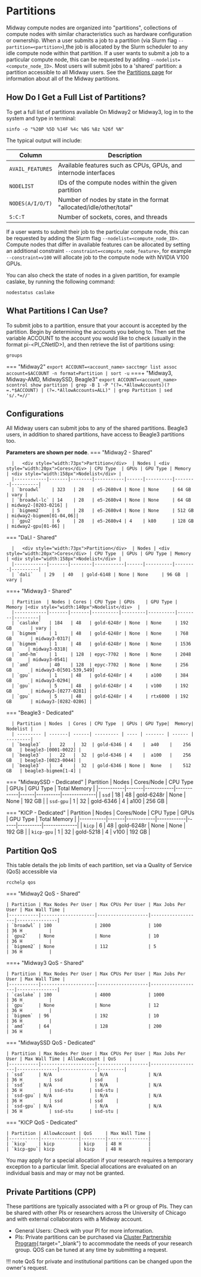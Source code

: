 # Partitions
Midway compute nodes are organized into "partitions", collections of compute nodes with similar characteristics such as hardware configuration or ownership. When a user submits a job to a partition (via Slurm flag `--partition=<partition>`),the job is allocated by the Slurm scheduler to any idle compute node within that partition. If a user wants to submit a job to a particular compute node, this can be requested by adding `--nodelist=<compute_node_ID>`. Most users will submit jobs to a 'shared' partition: a partition accessible to all Midway users. 
See the [Partitions page](midway_partitions.md) for information about all of the Midway partitions.

## How Do I Get a Full List of Partitions?

To get a full list of partitions available On Midway2 or Midway3, log in to the system and type in terminal:
```
sinfo -o "%20P %5D %14F %4c %8G %8z %26f %N"
```
The typical output will include: 

| Column           | Description                                                         |
|------------------|---------------------------------------------------------------------|
| `AVAIL_FEATURES` | Available features such as CPUs, GPUs, and internode interfaces         |
| `NODELIST`       | IDs of the compute nodes within the given partition                        |
| `NODES(A/I/O/T)` | Number of nodes by state in the format "allocated/idle/other/total" |
| `S:C:T`          | Number of sockets, cores, and threads                               |

If a user wants to submit their job to the particular compute node, this can be requested by adding the Slurm flag `--nodelist=<compute_node_ID>`. Compute nodes that differ in available features can be allocated by setting an additional constraint `--constraint=<compute_node_feature>`, for example `--constraint=v100` will allocate job to the compute node with NVIDIA V100 GPUs. 

You can also check the state of nodes in a given partition, for example caslake, by running the following command: 
```
nodestatus caslake
```

## What Partitions I Can Use?
To submit jobs to a partition, ensure that your account is accepted by the partition. Begin by determining the accounts you belong to. Then set the variable ACCOUNT to the account you would like to check (usually in the format pi-<PI_CNetID>), and then retrieve the list of partitions using:
```
groups
```

=== "Midway2"
    ```
    export ACCOUNT=<account_name>
    ```
    ```
    sacctmgr list assoc account=$ACCOUNT -n format=Partition | sort -u
    ```
===+ "Midway3, Midway-AMD, MidwaySSD, Beagle3"
    ```
    export ACCOUNT=<account_name>
    ```
    ```
    scontrol show partition | grep -B 1 -P "(?=.*AllowAccounts)(?=.*$ACCOUNT) | (?=.*AllowAccounts=ALL)" | grep Partition | sed 's/.*=//'
    ```

## Configurations
All Midway users can submit jobs to any of the shared partitions. 
Beagle3 users, in addition to shared partitions, have access to Beagle3 partitions too. 

**Parameters are shown per node**.
=== "Midway2 - Shared"

      |   <div style="width:73px">Partition</div>  | Nodes | <div style="width:20px">Cores</div> | CPU Type  | GPUs | GPU Type | Memory | <div style="width:158px">Nodelist</div> |
      |------------|-------|--------|-----------|------|----------|--------|----------|
      | `broadwl`    | 323   | 28   | e5-2680v4 | None | None     | 64 GB  | vary |
      | `broadwl-lc` | 14    | 28   | e5-2680v4 | None | None     | 64 GB  | midway2-[0203-0216] |
      | `bigmem2`    | 5     | 28   | e5-2680v4 | None | None     | 512 GB | midway2-bigmem[01-04,06]|
      | `gpu2`       | 6     | 28   | e5-2680v4 | 4    | k80      | 128 GB | midway2-gpu[01-06] |

=== "DaLI - Shared"

      |   <div style="width:73px">Partition</div>  | Nodes | <div style="width:20px">Cores</div> | CPU Type  | GPUs | GPU Type | Memory | <div style="width:158px">Nodelist</div> |
      |------------|-------|--------|-----------|------|----------|--------|----------|
      | `dali`    | 29   | 40   | gold-6148 | None | None     | 96 GB  | vary |

===+ "Midway3 - Shared"

      | Partition  | Nodes | Cores | CPU Type | GPUs    | GPU Type | Memory |<div style="width:140px">Nodelist</div>  |
      |------------|-------|-------|----------|---------|----------|--------|---------|
      | `caslake`   | 184   | 48   | gold-6248r | None  | None     | 192 GB       | vary |
      | `bigmem`    | 1     | 48   | gold-6248r | None  | None     | 768 GB       | midway3-0317|
      | `bigmem`    | 1     | 48   | gold-6248r | None  | None     | 1536 GB      | midway3-0318|
      | `amd-hm`    | 1     | 128  | epyc-7702  | None  | None     | 2048 GB      | midway3-0541|
      | `amd`       | 40    | 128  | epyc-7702  | None  | None     | 256 GB       | midway3-0[501-539,549]
      | `gpu`       | 1     | 48   | gold-6248r | 4     | a100     | 384 GB       | midway3-0294|
      | `gpu`       | 5     | 48   | gold-6248r | 4     | v100     | 192 GB       | midway3-[0277-0281] |
      | `gpu`       | 5     | 48   | gold-6248r | 4     | rtx6000  | 192 GB       | midway3-[0282-0286] |

=== "Beagle3 - Dedicated"

      | Partition | Nodes  | Cores | CPU Type  | GPUs | GPU Type|  Memory| Nodelist |
      | --------- | -------| ------| --------- | ---- | ------- | ------ | ---------|
      | `beagle3`   |   22   |  32  | gold-6346 | 4    |  a40    |    256 GB   | beagle3-[0001-0022] |
      | `beagle3`   |   22   |  32  | gold-6346 | 4    |  a100   |    256 GB   | beagle3-[0023-0044] |
      | `beagle3`   |   4    |  32  | gold-6346 | None |  None   |    512 GB   | beagle3-bigmem[1-4] |


=== "MidwaySSD - Dedicated"
      | Partition | Nodes | Cores/Node | CPU Type   | GPUs | GPU Type | Total Memory |
      |-----------|-------|------------|------------|------|----------|--------------|
      | `ssd`       | 18    | 48   | gold-6248r | None | None     | 192 GB       |
      | `ssd-gpu`   | 1     | 32   | gold-6346  | 4    | a100     | 256 GB       |


=== "KICP - Dedicated"
      | Partition | Nodes | Cores/Node | CPU Type   | GPUs | GPU Type | Total Memory |
      |-----------|-------|------------|------------|------|----------|--------------|
      | `kicp`      | 6     | 48   | gold-6248r | None | None     | 192 GB       |
      | `kicp-gpu`  | 1     | 32   | gold-5218  | 4    | v100     | 192 GB       |

## Partition QoS

This table details the job limits of each partition, set via a Quality of Service (QoS) accessible via 
```
rcchelp qos
```

=== "Midway2 QoS - Shared"

    | Partition | Max Nodes Per User | Max CPUs Per User | Max Jobs Per User | Max Wall Time |
    |-----------|--------------------|-------------------|-------------------|---------------|
    | `broadwl` | 100                | 2800              | 100               | 36 H          |
    | `gpu2`    | None               | None              | 10                | 36 H          |
    | `bigmem2` | None               | 112               | 5                 | 36 H          |


===+ "Midway3 QoS - Shared"

    | Partition | Max Nodes Per User | Max CPUs Per User | Max Jobs Per User | Max Wall Time |
    |-----------|--------------------|-------------------|-------------------|---------------|
    | `caslake` | 100                | 4800              | 1000              | 36 H          |
    | `gpu`     | None               | None              | 12                | 36 H          |
    | `bigmem`  | 96                 | 192               | 10                | 36 H          |
    | `amd`     | 64                 | 128               | 200               | 36 H          |


=== "MidwaySSD QoS - Dedicated"

    | Partition | Max Nodes Per User | Max CPUs Per User | Max Jobs Per User | Max Wall Time | AllowAccount | QoS     |
    |-----------|--------------------|-------------------|-------------------|---------------|--------------|---------|
    | `ssd`     | N/A                | N/A               | N/A               | 36 H          | ssd          | ssd     |
    | `ssd`     | N/A                | N/A               | N/A               | 36 H          | ssd-stu      | ssd-stu | 
    | `ssd-gpu` | N/A                | N/A               | N/A               | 36 H          | ssd          | ssd     | 
    | `ssd-gpu` | N/A                | N/A               | N/A               | 36 H          | ssd-stu      | ssd-stu | 

=== "KICP QoS - Dedicated"

    | Partition | AllowAccount | QoS     | Max Wall Time |
    |-----------|--------------|---------|---------------|
    | `kicp`    | kicp         | kicp    | 48 H          |
    | `kicp-gpu`| kicp         | kicp    | 48 H          |

You may apply for a special allocation if your research requires a temporary exception to a particular limit. Special allocations are evaluated on an individual basis and may or may not be granted.

## Private Partitions (CPP)
These partitions are typically associated with a PI or group of PIs. They can be shared with other PIs or researchers across the University of Chicago and with external collaborators with a Midway account. 

* General Users: Check with your PI for more information. 
* PIs: Private partitions can be purchased via [Cluster Partnership Program](https://rcc.uchicago.edu/support-and-services/cluster-partnership-program){:target="_blank"} to accommodate the needs of your research group. QOS can be tuned at any time by submitting a request.

!!! note
    QoS for private and institutional partitions can be changed upon the owner's request. 



